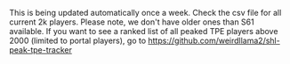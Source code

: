 This is being updated automatically once a week.
Check the csv file for all current 2k players. Please note, we don't have older ones than S61 available.
If you want to see a ranked list of all peaked TPE players above 2000 (limited to portal players), go to https://github.com/weirdllama2/shl-peak-tpe-tracker

